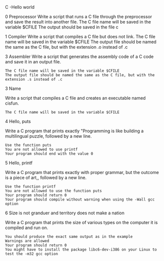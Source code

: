 C -Hello world

0 Preprocessor
 Write a script that runs a C file through the preprocessor   and save the result into another file.
	The C file name will be saved in the variable $CFILE
	The output should be saved in the file c

1 Compiler
Write a script that compiles a C file but does not link.
	The C file name will be saved in the variable $CFILE
	The output file should be named the same as the C file, but with the extension .o instead of .c

3 Assembler
Write a script that generates the assembly code of a C code and save it in an output file.

	The C file name will be saved in the variable $CFILE
	The output file should be named the same as the C file, but with the extension .s instead of .c


3 Name

Write a script that compiles a C file and creates an executable named cisfun.

	The C file name will be saved in the variable $CFILE



4 Hello, puts

Write a C program that prints exactly "Programming is like building a multilingual puzzle, followed by a new line.

	Use the function puts
	You are not allowed to use printf
	Your program should end with the value 0



5 Hello, printf

Write a C program that prints exactly with proper grammar, but the outcome is a piece of art,, followed by a new line.

	Use the function printf
	You are not allowed to use the function puts
	Your program should return 0
	Your program should compile without warning when using the -Wall gcc option



6 Size is not granduer and territory does not make a nation

Write a C program that prints the size of various types on the computer it is compiled and run on.

	You should produce the exact same output as in the example
	Warnings are allowed
	Your program should return 0
	You might have to install the package libc6-dev-i386 on your Linux to test the -m32 gcc option

